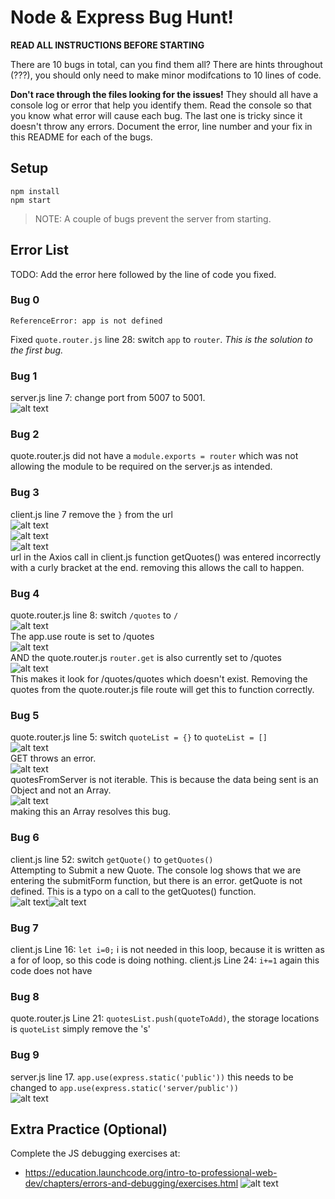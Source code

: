 # Node & Express Bug Hunt!

**READ ALL INSTRUCTIONS BEFORE STARTING**

There are 10 bugs in total, can you find them all? There are hints throughout (???), you should only need to make minor modifcations to 10 lines of code.

**Don't race through the files looking for the issues!** They should all have a console log or error that help you identify them. Read the console so that you know what error will cause each bug. The last one is tricky since it doesn't throw any errors. Document the error, line number and your fix in this README for each of the bugs.

## Setup
```
npm install
npm start
```

> NOTE: A couple of bugs prevent the server from starting.

## Error List

TODO: Add the error here followed by the line of code you fixed.

### Bug 0

`ReferenceError: app is not defined`

Fixed `quote.router.js` line 28: switch `app` to `router`. _This is the solution to the first bug._

### Bug 1

server.js line 7: change port from 5007 to 5001.<br>
![alt text](<server/public/images/Screenshot 2024-05-13 at 9.35.40 PM.png>)

### Bug 2

quote.router.js did not have a `module.exports = router` which was not allowing the module to be required on the server.js as intended. 

### Bug 3
client.js line 7 remove the `}` from the url<br>
![alt text](<server/public/images/Screenshot 2024-05-13 at 8.48.34 PM.png>)<br>
![alt text](<server/public/images/Screenshot 2024-05-13 at 8.48.42 PM.png>)<br>![alt text](<server/public/images/Screenshot 2024-05-13 at 9.05.09 PM.png>)<br>
url in the Axios call in client.js function getQuotes() was entered incorrectly with a curly bracket at the end. removing this allows the call to happen. <br>

### Bug 4
quote.router.js line 8: switch `/quotes` to `/`<br>
![alt text](<server/public/images/Screenshot 2024-05-13 at 9.10.16 PM.png>)<br>
The app.use route is set to /quotes<br>
![alt text](<server/public/images/Screenshot 2024-05-13 at 9.13.11 PM.png>)<br>
AND the quote.router.js `router.get` is also currently set to /quotes<br>
![alt text](<server/public/images/Screenshot 2024-05-13 at 9.13.23 PM.png>)<br>
This makes it look for /quotes/quotes which doesn't exist. Removing the quotes from the quote.router.js file route will get this to function correctly.

### Bug 5
quote.router.js line 5: switch `quoteList = {}` to `quoteList = []`<br>
![alt text](<server/public/images/Screenshot 2024-05-13 at 9.18.10 PM.png>)<br>
GET throws an error.  <br>
![alt text](<server/public/images/Screenshot 2024-05-13 at 9.18.26 PM.png>)<br>
quotesFromServer is not iterable. This is because the data being sent is an Object and not an Array. <br>![alt text](<server/public/images/Screenshot 2024-05-13 at 9.18.34 PM.png>)<br>
making this an Array resolves this bug. 

### Bug 6
client.js line 52: switch `getQuote()` to `getQuotes()`<br>
Attempting to Submit a new Quote. The console log shows that we are entering the submitForm function, but there is an error. getQuote is not defined.  This is a typo on a call to the getQuotes() function. <br>
![alt text](<server/public/images/Screenshot 2024-05-13 at 9.24.39 PM.png>)![alt text](<server/public/images/Screenshot 2024-05-13 at 9.26.50 PM.png>)

### Bug 7
client.js Line 16: `let i=0;` i is not needed in this loop, because it is written as a for of loop, so this code is doing nothing. 
client.js Line 24: `i+=1` again this code does not have 

### Bug 8
quote.router.js Line 21: `quotesList.push(quoteToAdd)`, the storage locations is `quoteList` simply remove the 's'

### Bug 9
server.js line 17. `app.use(express.static('public'))` this needs to be changed to `app.use(express.static('server/public'))`<br>
![alt text](<server/public/images/Screenshot 2024-05-13 at 9.59.21 PM.png>)

## Extra Practice (Optional)

Complete the JS debugging exercises at:

- https://education.launchcode.org/intro-to-professional-web-dev/chapters/errors-and-debugging/exercises.html
![alt text](<server/public/images/Screenshot 2024-05-13 at 9.59.27 PM.png>)